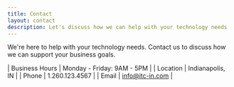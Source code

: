 ```yaml
---
title: Contact
layout: contact
description: Let's discuss how we can help with your technology needs
---
```


We're here to help with your technology needs. Contact us to discuss how we can support your business goals.

| Business Hours | Monday - Friday: 9AM - 5PM |
| Location | Indianapolis, IN |
| Phone | 1.260.123.4567 |
| Email | info@itc-in.com |
